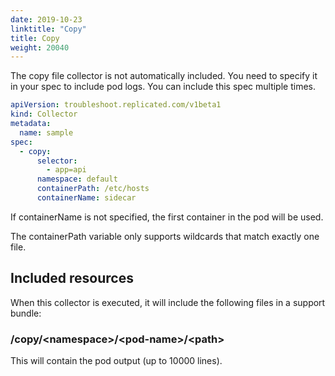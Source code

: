 ```yaml
---
date: 2019-10-23
linktitle: "Copy"
title: Copy
weight: 20040
---
```


The copy file collector is not automatically included. You need to specify it in your spec to include pod logs. You can include this spec multiple times.


```yaml
apiVersion: troubleshoot.replicated.com/v1beta1
kind: Collector
metadata:
  name: sample
spec:
  - copy:
      selector:
        - app=api
      namespace: default
      containerPath: /etc/hosts
      containerName: sidecar
```

If containerName is not specified, the first container in the pod will be used.

The containerPath variable only supports wildcards that match exactly one file.

## Included resources

When this collector is executed, it will include the following files in a support bundle:

### /copy/\<namespace\>/\<pod-name\>/\<path\>
This will contain the pod output (up to 10000 lines).


